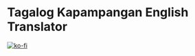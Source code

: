 # Tagalog Kapampangan English Translator

[![ko-fi](https://ko-fi.com/img/githubbutton_sm.svg)](https://ko-fi.com/M4M3HQD82)
